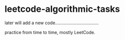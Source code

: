 # leetcode-algorithmic-tasks

later will add a new code...................................

practice from time to time,
mostly LeetCode.


